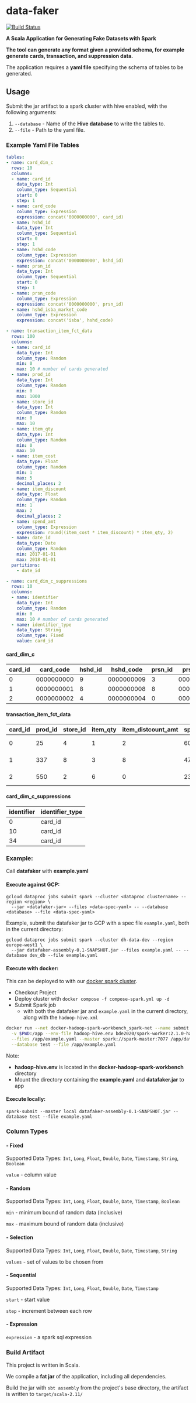 # data-faker

[![Build Status](https://travis-ci.org/dunnhumby/data-faker.svg?branch=master)](https://travis-ci.org/dunnhumby/data-faker)

**A Scala Application for Generating Fake Datasets with Spark**

**The tool can generate any format given a provided schema, for example generate cards, transaction, and suppression data.**

The application requires a **yaml file** specifying the schema of tables to be generated.

## Usage

Submit the jar artifact to a spark cluster with hive enabled, with the following arguments:

1. `--database` - Name of the **Hive database** to write the tables to.
2. `--file` - Path to the yaml file.

### Example Yaml File Tables

``` yaml
tables:
- name: card_dim_c
  rows: 10
  columns:
  - name: card_id
    data_type: Int
    column_type: Sequential
    start: 0
    step: 1
  - name: card_code
    column_type: Expression
    expression: concat('0000000000', card_id)
  - name: hshd_id
    data_type: Int
    column_type: Sequential
    start: 0
    step: 1
  - name: hshd_code
    column_type: Expression
    expression: concat('0000000000', hshd_id)
  - name: prsn_id
    data_type: Int
    column_type: Sequential
    start: 0
    step: 1
  - name: prsn_code
    column_type: Expression
    expression: concat('0000000000', prsn_id)
  - name: hshd_isba_market_code
    column_type: Expression
    expression: concat('isba', hshd_code)

- name: transaction_item_fct_data
  rows: 100
  columns:
  - name: card_id
    data_type: Int
    column_type: Random
    min: 0
    max: 10 # number of cards generated
  - name: prod_id
    data_type: Int
    column_type: Random
    min: 0
    max: 1000
  - name: store_id
    data_type: Int
    column_type: Random
    min: 0
    max: 10
  - name: item_qty
    data_type: Int
    column_type: Random
    min: 0
    max: 10
  - name: item_cost
    data_type: Float
    column_type: Random
    min: 1
    max: 5
    decimal_places: 2
  - name: item_discount
    data_type: Float
    column_type: Random
    min: 1
    max: 2
    decimal_places: 2
  - name: spend_amt
    column_type: Expression
    expression: round((item_cost * item_discount) * item_qty, 2)
  - name: date_id
    data_type: Date
    column_type: Random
    min: 2017-01-01
    max: 2018-01-01
  partitions:
    - date_id

- name: card_dim_c_suppressions
  rows: 10
  columns:
  - name: identifier
    data_type: Int
    column_type: Random
    min: 0
    max: 10 # number of cards generated
  - name: identifier_type
    data_type: String
    column_type: Fixed
    value: card_id
```

#### card_dim_c

| card_id | card_code  | hshd_id | hshd_code  | prsn_id | prsn_code  | hshd_isba_market_code |
|---------|------------|---------|------------|---------|------------|-----------------------|
| 0       | 0000000000 | 9       | 0000000009 | 3       | 0000000003 | isba0000000009        |
| 1       | 0000000001 | 8       | 0000000008 | 8       | 0000000008 | isba0000000008        |
| 2       | 0000000002 | 4       | 0000000004 | 0       | 0000000000 | isba0000000004        |

#### transaction_item_fct_data


| card_id | prod_id |   store_id | item_qty | item_distcount_amt | spend_amt | date_id    | net_spend_amt |
|---------|---------|------------|----------|--------------------|-----------|------------|---------------|
| 0       | 25      | 4          | 1        | 2                  | 60        | 2018-06-03 | 58            |
| 1       | 337     | 8          | 3        | 8                  | 47        | 2018-04-12 | 117           |
| 2       | 550     | 2          | 6        | 0                  | 23        | 2018-07-09 | 138           |

#### card_dim_c_suppressions

| identifier | identifier_type |
|------------|-----------------|
| 0          | card_id         |
| 10         | card_id         |
| 34         | card_id         |

### Example:

Call **datafaker** with **example.yaml**

#### Execute against GCP:

```
gcloud dataproc jobs submit spark --cluster <dataproc clustername> --region <region> \
  --jar <datafaker-jar> --files <data-spec-yaml> -- --database <database> --file <data-spec-yaml>
```
Example, submit the datafaker jar to GCP with a spec file `example.yaml`, both in the current directory:
```
gcloud dataproc jobs submit spark --cluster dh-data-dev --region europe-west1 \
  --jar datafaker-assembly-0.1-SNAPSHOT.jar --files example.yaml -- --database dev_db --file example.yaml
  ```
#### Execute with docker:

This can be deployed to with our [docker spark cluster](https://dhgitlab.dunnhumby.co.uk/core-data-engineering/docker-hadoop-spark-workbench).

- Checkout Project
- Deploy cluster with `docker compose -f compose-spark.yml up -d`
- Submit Spark job
  - with both the datafaker jar and `example.yaml` in the current directory, along with the `hadoop-hive.xml`


```bash
docker run --net docker-hadoop-spark-workbench_spark-net --name submit --rm \
  -v $PWD:/app --env-file hadoop-hive.env bde2020/spark-worker:2.1.0-hadoop2.8-hive-java8 /spark/bin/spark-submit \
  --files /app/example.yaml --master spark://spark-master:7077 /app/datafaker-assembly-0.1-SNAPSHOT.jar \
  --database test --file /app/example.yaml
```
Note: 
- **hadoop-hive.env** is located in the **docker-hadoop-spark-workbench** directory
- Mount the directory containing the **example.yaml** and **datafaker.jar** to app


#### Execute locally:

```
spark-submit --master local datafaker-assembly-0.1-SNAPSHOT.jar --database test --file example.yaml 
```

###  Column Types

#### - Fixed

Supported Data Types: `Int`, `Long`, `Float`, `Double`, `Date`, `Timestamp`, `String`, `Boolean`

`value` - column value

#### - Random

Supported Data Types: `Int`, `Long`, `Float`, `Double`, `Date`, `Timestamp`, `Boolean`

`min` - minimum bound of random data (inclusive)

`max` - maximum bound of random data (inclusive) 

#### - Selection

Supported Data Types: `Int`, `Long`, `Float`, `Double`, `Date`, `Timestamp`, `String`

`values` - set of values to be chosen from

#### - Sequential

Supported Data Types: `Int`, `Long`, `Float`, `Double`, `Date`, `Timestamp`

`start` - start value

`step` - increment between each row

#### - Expression

`expression` - a spark sql expression



### Build Artifact

This project is written in Scala.

We compile a **fat jar** of the application, including all dependencies.

Build the jar with `sbt assembly` from the project's base directory, the artifact is written to `target/scala-2.11/`
